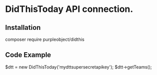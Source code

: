# DidThisToday API connection.

## Installation

composer require purpleobject/didthis

## Code Example

$dtt = new DidThisToday('mydttsupersecretapikey');
$dtt->getTeams();